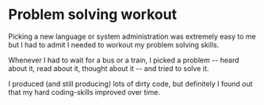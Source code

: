 # Problem solving workout

Picking a new language or system administration was
extremely easy to me but I had to admit I needed to
workout my problem solving skills.

Whenever I had to wait for a bus or a train, I picked a
problem -- heard about it, read about it, thought about it
-- and tried to solve it.

I produced (and still producing) lots of dirty code, but
definitely I found out that my hard coding-skills improved
over time.
